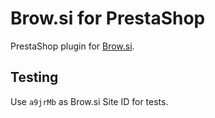 Brow.si for PrestaShop
=================

PrestaShop plugin for [Brow.si](https://getbrowsi.com).

Testing
------------
Use `a9jrMb` as Brow.si Site ID for tests.
